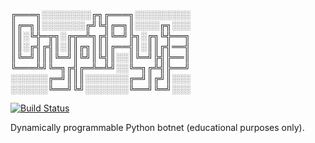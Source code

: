 ╔═══╗░░░░░░░░╔╗╔═══╗░░░░░░░░░<br>
║╔═╗║░░░░░░░╔╝╚╣╔═╗║░░░░╔╗░░░<br>
║║░╚╬═╦╗░╔╦═╩╗╔╣╚═╝╠╗░╔╗╚╬══╗<br>
║║░╔╣╔╣║░║║╔╗║║║╔══╣║░║║╔╣══╣<br>
║╚═╝║║║╚═╝║╚╝║╚╣║░░║╚═╝╠╣╠══║<br>
╚═══╩╝╚═╗╔╣╔═╩═╩╝░░╚═╗╔╩╣╠══╝<br>
░░░░░░╔═╝║║║░░░░░░░╔═╝║╔╝║░░░<br>
░░░░░░╚══╝╚╝░░░░░░░╚══╝╚═╝░░░<br>

[![Build Status](https://travis-ci.com/mitsukomegumi/CryptPy.svg?branch=master)](https://travis-ci.com/mitsukomegumi/CryptPy)

Dynamically programmable Python botnet (educational purposes only).
